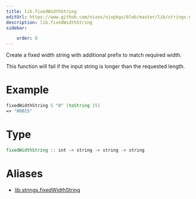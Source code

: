 ```yaml
---
title: lib.fixedWidthString
editUrl: https://www.github.com/nixos/nixpkgs/blob/master/lib/strings.nix#L1215C22
description: lib.fixedWidthString
sidebar:

    order: 8
---
```


Create a fixed width string with additional prefix to match
required width.

This function will fail if the input string is longer than the
requested length.

# Example

```nix
fixedWidthString 5 "0" (toString 15)
=> "00015"
```

# Type

```haskell
fixedWidthString :: int -> string -> string -> string
```


# Aliases

- [lib.strings.fixedWidthString](reference/lib/strings/lib-strings-fixedWidthString)


